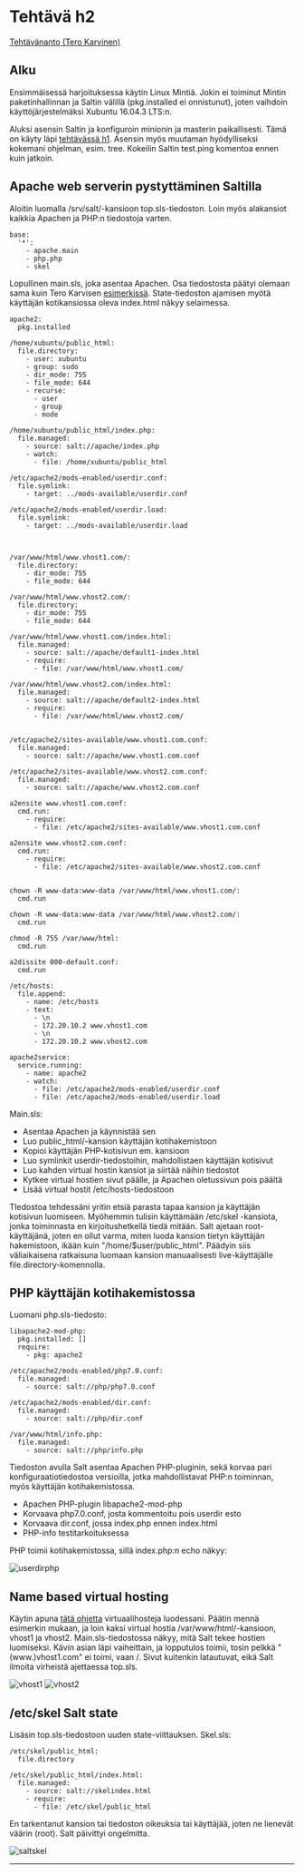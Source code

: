 # Tehtävä h2
[Tehtävänanto (Tero Karvinen)](http://terokarvinen.com/2018/aikataulu-%E2%80%93-palvelinten-hallinta-ict4tn022-4-ti-5-ke-5-loppukevat-2018-5p#h2)

## Alku

Ensimmäisessä harjoituksessa käytin Linux Mintiä. Jokin ei toiminut Mintin paketinhallinnan ja Saltin välillä (pkg.installed ei onnistunut), joten vaihdoin käyttöjärjestelmäksi Xubuntu 16.04.3 LTS:n.

Aluksi asensin Saltin ja konfiguroin minionin ja masterin paikallisesti. Tämä on käyty läpi [tehtävässä h1](https://github.com/Oliver-Siren/palvelinten-hallinta-ict4tn022-4/blob/master/assignments/h1.md). Asensin myös muutaman hyödylliseksi kokemani ohjelman, esim. tree. Kokeilin Saltin test.ping komentoa ennen kuin jatkoin.

## Apache web serverin pystyttäminen Saltilla

Aloitin luomalla /srv/salt/-kansioon top.sls-tiedoston. Loin myös alakansiot kaikkia Apachen ja PHP:n tiedostoja varten.

```
base:
  '*':
    - apache.main
    - php.php
    - skel
```
Lopullinen main.sls, joka asentaa Apachen. Osa tiedostosta päätyi olemaan sama kuin Tero Karvisen [esimerkissä](http://terokarvinen.com/2018/apache-user-homepages-automatically-salt-package-file-service-example). State-tiedoston ajamisen myötä käyttäjän kotikansiossa oleva index.html näkyy selaimessa.

```
apache2:
  pkg.installed

/home/xubuntu/public_html:
  file.directory:
    - user: xubuntu
    - group: sudo
    - dir_mode: 755
    - file_mode: 644
    - recurse:
      - user
      - group
      - mode

/home/xubuntu/public_html/index.php:
  file.managed:
    - source: salt://apache/index.php
    - watch:
      - file: /home/xubuntu/public_html

/etc/apache2/mods-enabled/userdir.conf:
  file.symlink:
    - target: ../mods-available/userdir.conf

/etc/apache2/mods-enabled/userdir.load:
  file.symlink:
    - target: ../mods-available/userdir.load



/var/www/html/www.vhost1.com/:
  file.directory:
    - dir_mode: 755
    - file_mode: 644

/var/www/html/www.vhost2.com/:
  file.directory:
    - dir_mode: 755
    - file_mode: 644

/var/www/html/www.vhost1.com/index.html:
  file.managed:
    - source: salt://apache/default1-index.html
    - require:
      - file: /var/www/html/www.vhost1.com/

/var/www/html/www.vhost2.com/index.html:
  file.managed:
    - source: salt://apache/default2-index.html
    - require:
      - file: /var/www/html/www.vhost2.com/


/etc/apache2/sites-available/www.vhost1.com.conf:
  file.managed:
    - source: salt://apache/www.vhost1.com.conf

/etc/apache2/sites-available/www.vhost2.com.conf:
  file.managed:
    - source: salt://apache/www.vhost2.com.conf

a2ensite www.vhost1.com.conf:
  cmd.run:
    - require:
      - file: /etc/apache2/sites-available/www.vhost1.com.conf

a2ensite www.vhost2.com.conf:
  cmd.run:
    - require:
      - file: /etc/apache2/sites-available/www.vhost2.com.conf


chown -R www-data:www-data /var/www/html/www.vhost1.com/:
  cmd.run

chown -R www-data:www-data /var/www/html/www.vhost2.com/:
  cmd.run

chmod -R 755 /var/www/html:
  cmd.run

a2dissite 000-default.conf:
  cmd.run

/etc/hosts:
  file.append:
    - name: /etc/hosts
    - text:
      - \n
      - 172.20.10.2 www.vhost1.com
      - \n
      - 172.20.10.2 www.vhost2.com

apache2service:
  service.running:
    - name: apache2
    - watch:
      - file: /etc/apache2/mods-enabled/userdir.conf
      - file: /etc/apache2/mods-enabled/userdir.load
```

Main.sls: 
* Asentaa Apachen ja käynnistää sen
* Luo public_html/-kansion käyttäjän kotihakemistoon
* Kopioi käyttäjän PHP-kotisivun em. kansioon
* Luo symlinkit userdir-tiedostoihin, mahdollistaen käyttäjän kotisivut
* Luo kahden virtual hostin kansiot ja siirtää näihin tiedostot
* Kytkee virtual hostien sivut päälle, ja Apachen oletussivun pois päältä
* Lisää virtual hostit /etc/hosts-tiedostoon

TIedostoa tehdessäni yritin etsiä parasta tapaa kansion ja käyttäjän kotisivun luomiseen. Myöhemmin tulisin käyttämään /etc/skel -kansiota, jonka toiminnasta en kirjoitushetkellä tiedä mitään. Salt ajetaan root-käyttäjänä, joten en ollut varma, miten luoda kansion tietyn käyttäjän hakemistoon, ikään kuin "/home/$user/public_html". Päädyin siis väliaikaisena ratkaisuna luomaan kansion manuaalisesti live-käyttäjälle file.directory-komennolla.

## PHP käyttäjän kotihakemistossa

Luomani php.sls-tiedosto:

```
libapache2-mod-php:
  pkg.installed: []
  require:
    - pkg: apache2

/etc/apache2/mods-enabled/php7.0.conf:
  file.managed:
    - source: salt://php/php7.0.conf

/etc/apache2/mods-enabled/dir.conf:
  file.managed:
    - source: salt://php/dir.conf

/var/www/html/info.php:
  file.managed:
    - source: salt://php/info.php
```
Tiedoston avulla Salt asentaa Apachen PHP-pluginin, sekä korvaa pari konfiguraatiotiedostoa versioilla, jotka mahdollistavat PHP:n toiminnan, myös käyttäjän kotihakemistossa.
* Apachen PHP-plugin libapache2-mod-php
* Korvaava php7.0.conf, josta kommentoitu pois userdir esto
* Korvaava dir.conf, jossa index.php ennen index.html
* PHP-info testitarkoituksessa

PHP toimii kotihakemistossa, sillä index.php:n echo näkyy:

![userdirphp](https://github.com/Oliver-Siren/palvelinten-hallinta-ict4tn022-4/blob/master/images/userdirphp.png)

## Name based virtual hosting

Käytin apuna [tätä ohjetta](https://www.maketecheasier.com/name-based-virtualhost-apache/) virtuaalihosteja luodessani. Päätin mennä esimerkin mukaan, ja loin kaksi virtual hostia /var/www/html/-kansioon, vhost1 ja vhost2. Main.sls-tiedostossa näkyy, mitä Salt tekee hostien luomiseksi. Kävin asian läpi vaiheittain, ja lopputulos toimii, tosin pelkkä "(www.)vhost1.com" ei toimi, vaan <localhost tai virtual hostin url>/<virtual hostin url>. Sivut kuitenkin latautuvat, eikä Salt ilmoita virheistä ajettaessa top.sls.

![vhost1](https://github.com/Oliver-Siren/palvelinten-hallinta-ict4tn022-4/blob/master/images/vhost1.png) ![vhost2](https://github.com/Oliver-Siren/palvelinten-hallinta-ict4tn022-4/blob/master/images/vhost2.png)

## /etc/skel Salt state

Lisäsin top.sls-tiedostoon uuden state-viittauksen.
Skel.sls:

```
/etc/skel/public_html:
  file.directory

/etc/skel/public_html/index.html:
  file.managed:
    - source: salt://skelindex.html
    - require:
      - file: /etc/skel/public_html
```

En tarkentanut kansion tai tiedoston oikeuksia tai käyttäjää, joten ne lienevät väärin (root). Salt päivittyi ongelmitta.

![saltskel](https://github.com/Oliver-Siren/palvelinten-hallinta-ict4tn022-4/blob/master/images/saltskel.png)

---
